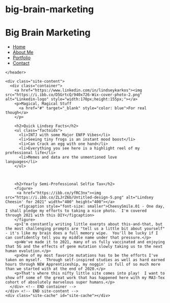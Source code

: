 # big-brain-marketing
<head>
  <meta name="viewport" content="width=device-width, initial-scale=1.0, maximum-scale=1.0">
  <link href='https://fonts.googleapis.com/css?family=Roboto:400,700' rel='stylesheet'>
  <link rel="stylesheet" href="style.css">
</head>
    
<h1>Big Brain Marketing</h1>      
  <nav role="navigation" aria-label="main menu">
      <ul class="purplenav">
    <li><a href="/">Home</a></li>
    <li><a href="/lindsey">About Me</a></li>
    <li><a href="/porfolio">Portfolio</a></li>
    <li><a href="/contact">Contact</a></li>
  </ul>
</nav>


      
    </header>

    <div class="site-content">
      <div class="container">
        <a href="https://www.linkedin.com/in/lindseykarkos"><img src="https://i.ibb.co/D5GrtcQ/940x726-Wix-cover-photo-2.png" alt="Linkedin-logo" style="width:170px;height:155px;"></a>
        <p>Magical, Magical Stuff
          <a href="#" target="_blank" style="color: blue">For real            though</a>
        </p>
        
        <h2>Quick Lindsey Facts</h2>
        <ul class="factoids">
          <li>INTJ with some Major ENFP Vibes</li>
          <li>Seeing tiny frogs is an instant mood boost</li>
          <li>Can Crack an egg with one hand</li>
          <li>Everything you see here is a highlight reel of my                 professional life</li>
          <li>Memes and data are the unmentioned love             languages</li>
        </ul>
        
        
        
        <h2>Yearly Semi-Professional Selfie Tax</h2>
        <figure>
         <a href="https://ibb.co/yfRC3nx"><img src="https://i.ibb.co/ZLJrZ6b/Untitled-design-5.png" alt="Lindsey Cheesin' for 2021" width="400" height="400"></a>
          <figcaption style="font-size: smaller">CheesySmile.01 - One day, I shall pledge my efforts to taking a nice photo.  I'm covered  through 2021 with this DIY</figcaption>
        </figure>
        <p>I'm constantly writing little exerpts about this-and-that, but the most challenging prompts are "tell us a little bit about yourself" - it's like my brain does a full memory wipe.  You'll be lucky if I can confidently tell you my middle name under that pressure.</p>
        <p>We've made it to 2021, many of us fully vaccinated and enjoying that 5G and the effects of gene mutation slowly taking us to the next human evolution.</p>
        <p>One of my most favorite mutations has to be the efforts I've taken on myself.  Through self-inspired studies as well as hard earned hours through NEW Apprenticeship, my noggin' is full of so much more than we started with at the end of 2020.</p>
        <p>That's where this nifty little site comes into play!  I want to show off some of the great work that has happened here with my MA3-Tex cohort of absolutely marvelous super humans.</p>
      </div> <!-- END container -->
    </div> <!-- END site-content -->
    <div class="site-cache" id="site-cache"></div>
  </div> <!-- END site-pusher -->
</div> <!-- END site-container -->

<script src="//ajax.googleapis.com/ajax/libs/jquery/1.11.1/jquery.min.js"></script>
